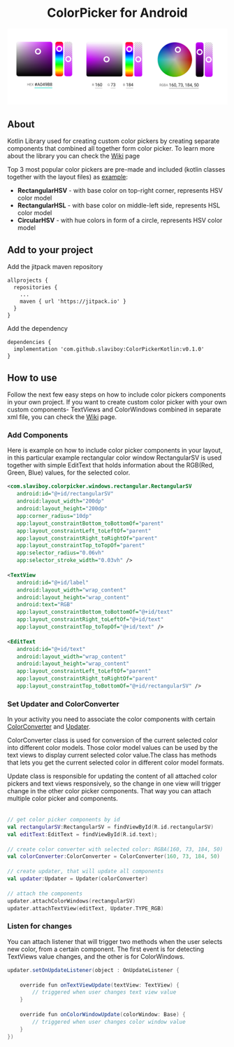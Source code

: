 <h1 align="center">ColorPicker for Android</h1>

<p align="center">
    <img src="screens/image1_medium.png" alt="Image"   />
</p>
 
## About
Kotlin Library used for creating custom color pickers by creating separate components that combined all together form color picker.
To learn more about the library you can check the [Wiki](https://github.com/slaviboy/ColorPickerKotlin/wiki) page
  
Top 3 most popular color pickers are pre-made and included (kotlin classes together with the layout files) as [example](https://github.com/slaviboy/ColorPickerKotlin/tree/master/app/src/main):
* **RectangularHSV** - with base color on top-right corner, represents HSV color model
* **RectangularHSL** - with base color on middle-left side, represents HSL color model
* **CircularHSV** - with hue colors in form of a circle, represents HSV color model

## Add to your project
Add the jitpack maven repository
```
allprojects {
  repositories {
    ...
    maven { url 'https://jitpack.io' }
  }
}
``` 
Add the dependency
```
dependencies {
  implementation 'com.github.slaviboy:ColorPickerKotlin:v0.1.0'
}
```

## How to use
Follow the next few easy steps on how to include color pickers components in your own project.
If you want to create custom color picker with your own custom components- TextViews and ColorWindows combined in separate xml file, you can check the [Wiki](https://github.com/slaviboy/ColorPickerKotlin/wiki#Creating-Color-Picker) page.

### Add Components
Here is example on how to include color picker components in your layout, in this particular example rectangular color window RectangularSV is used together with simple EditText that holds information about the RGB(Red, Green, Blue) values, for the selected color.
```xml
<com.slaviboy.colorpicker.windows.rectangular.RectangularSV
   android:id="@+id/rectangularSV"
   android:layout_width="200dp"
   android:layout_height="200dp"
   app:corner_radius="10dp"
   app:layout_constraintBottom_toBottomOf="parent"
   app:layout_constraintLeft_toLeftOf="parent"
   app:layout_constraintRight_toRightOf="parent"
   app:layout_constraintTop_toTopOf="parent"
   app:selector_radius="0.06vh"
   app:selector_stroke_width="0.03vh" />

<TextView
   android:id="@+id/label"
   android:layout_width="wrap_content"
   android:layout_height="wrap_content"
   android:text="RGB"
   app:layout_constraintBottom_toBottomOf="@+id/text"
   app:layout_constraintRight_toLeftOf="@+id/text"
   app:layout_constraintTop_toTopOf="@+id/text" />

<EditText
   android:id="@+id/text"
   android:layout_width="wrap_content"
   android:layout_height="wrap_content"
   app:layout_constraintLeft_toLeftOf="parent"
   app:layout_constraintRight_toRightOf="parent"
   app:layout_constraintTop_toBottomOf="@+id/rectangularSV" />
```

### Set Updater and ColorConverter
In your activity you need to associate the color components with certain [ColorConverter](https://github.com/slaviboy/ColorPickerKotlin/wiki#ColorConverter) and [Updater](https://github.com/slaviboy/ColorPickerKotlin/wiki#Updater).

ColorConverter class is used for conversion of the current selected color into different color models. Those color model values can be used by the text views to display current selected color value.The class has methods that lets you get the current selected color in different color model formats. 

Update class is responsible for updating the content of all attached color pickers and text views responsively, so the change in one view will trigger change in the other color picker components. That way you can attach multiple color picker and components.

```kotlin

// get color picker components by id
val rectangularSV:RectangularSV = findViewById(R.id.rectangularSV)
val editText:EditText = findViewById(R.id.text);

// create color converter with selected color: RGBA(160, 73, 184, 50)
val colorConverter:ColorConverter = ColorConverter(160, 73, 184, 50)

// create updater, that will update all components
val updater:Updater = Updater(colorConverter)

// attach the components
updater.attachColorWindows(rectangularSV)
updater.attachTextView(editText, Updater.TYPE_RGB)
```

### Listen for changes
You can attach listener that will trigger two methods when the user selects new color, from a certain component. The first event is for detecting TextViews value changes, and the other is for ColorWindows.
```java
updater.setOnUpdateListener(object : OnUpdateListener {

    override fun onTextViewUpdate(textView: TextView) {
        // triggered when user changes text view value
    }
            
    override fun onColorWindowUpdate(colorWindow: Base) {
        // triggered when user changes color window value
    }
})
```
